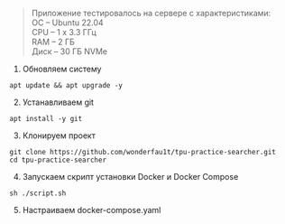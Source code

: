 > Приложение тестировалось на сервере с характеристиками:\
> OC – Ubuntu 22.04\
> CPU – 1 x 3.3 ГГц\
> RAM – 2 ГБ\
> Диск – 30 ГБ NVMe

1. Обновляем систему

```shell
apt update && apt upgrade -y
```

2. Устанавливаем git

```shell
apt install -y git
```

3. Клонируем проект

```shell
git clone https://github.com/wonderfau1t/tpu-practice-searcher.git
cd tpu-practice-searcher
```

4. Запускаем скрипт установки Docker и Docker Compose

```shell
sh ./script.sh
```

5. Настраиваем docker-compose.yaml
```yaml

```